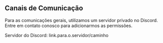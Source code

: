 ## Canais de Comunicação

Para as comunicações gerais, utilizamos um servidor privado no Discord.
Entre em contato conosco para adicionarmos as permissões.

Servidor do Discord: link.para.o.servidor/caminho
